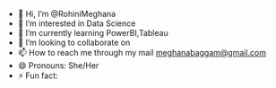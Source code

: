- 👋 Hi, I’m @RohiniMeghana
- 👀 I’m interested in Data Science
- 🌱 I’m currently learning PowerBI,Tableau
- 💞️ I’m looking to collaborate on 
- 📫 How to reach me through my mail meghanabaggam@gmail.com
- 😄 Pronouns: She/Her
- ⚡ Fun fact: 

<!---
RohiniMeghana/RohiniMeghana is a ✨ special ✨ repository because its `README.md` (this file) appears on your GitHub profile.
You can click the Preview link to take a look at your changes.
--->
